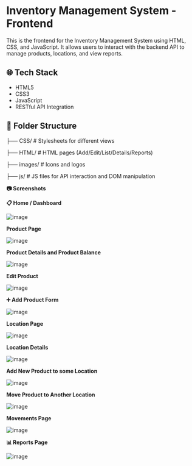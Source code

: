 # Inventory Management System - Frontend

This is the frontend for the Inventory Management System using HTML, CSS, and JavaScript. It allows users to interact with the backend API to manage products, locations, and view reports.

## 🌐 Tech Stack

- HTML5
- CSS3
- JavaScript
- RESTful API Integration

## 📁 Folder Structure
├── CSS/ # Stylesheets for different views

├── HTML/ # HTML pages (Add/Edit/List/Details/Reports)

├── images/ # Icons and logos

├── js/ # JS files for API interaction and DOM manipulation

**📷 Screenshots**

**📋 Home / Dashboard**

![image](https://github.com/user-attachments/assets/f17412d5-dfb4-4ad3-8e4b-4cc7893bd2ca)


**Product Page**

![image](https://github.com/user-attachments/assets/964e986c-a8b2-474f-b29b-8bb3124f1686)


**Product Details and Product Balance**

![image](https://github.com/user-attachments/assets/f1f7a7cf-6872-4484-a336-a8cf2f5c930d)


**Edit Product**

![image](https://github.com/user-attachments/assets/17f3555c-6a47-4159-8e2f-9d2516f8a77f)


**➕ Add Product Form**

![image](https://github.com/user-attachments/assets/7bf4c5df-2799-496b-b8c5-9852c1d4be16)


**Location Page**

![image](https://github.com/user-attachments/assets/ea6c797a-dc84-4c23-9598-9060d98843b0)


**Location Details**

![image](https://github.com/user-attachments/assets/9fc50ef1-eb85-46d3-b237-7bbd28237409)


**Add New Product to some Location**

![image](https://github.com/user-attachments/assets/20f72a68-ab9f-4cfb-ab05-354acc9b7285)


**Move Product to Another Location**

![image](https://github.com/user-attachments/assets/15ed67a0-bb27-4386-b728-ea53d232d009)


**Movements Page**

![image](https://github.com/user-attachments/assets/ae79ef99-db55-4766-990c-ce8308785fc4)


**📊 Reports Page**

![image](https://github.com/user-attachments/assets/6969f64a-ccd0-4223-9378-876bacf28336)


